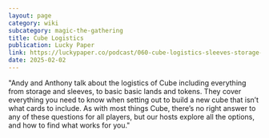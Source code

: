 ```yaml
---
layout: page
category: wiki
subcategory: magic-the-gathering
title: Cube Logistics
publication: Lucky Paper
link: https://luckypaper.co/podcast/060-cube-logistics-sleeves-storage-shuffling-and-more/
date: 2025-02-02
---
```


"Andy and Anthony talk about the logistics of Cube including everything from storage and sleeves, to basic basic lands and tokens. They cover everything you need to know when setting out to build a new cube that isn’t what cards to include. As with most things Cube, there’s no right answer to any of these questions for all players, but our hosts explore all the options, and how to find what works for you."
